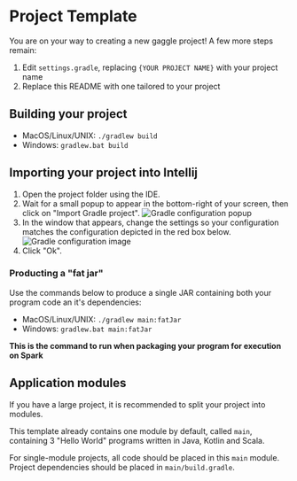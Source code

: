 # Project Template
You are on your way to creating a new gaggle project! A few more steps remain:

1. Edit `settings.gradle`, replacing `{YOUR PROJECT NAME}` with your project name
2. Replace this README with one tailored to your project

## Building your project
- MacOS/Linux/UNIX: `./gradlew build`
- Windows: `gradlew.bat build`

## Importing your project into Intellij
1. Open the project folder using the IDE.
2. Wait for a small popup to appear in the bottom-right of your screen, then click on "Import Gradle project".
   ![Gradle configuration popup](https://user-images.githubusercontent.com/9571936/52910004-26751500-325f-11e9-97bb-5c7bfbb15f15.png)
3. In the window that appears, change the settings so your configuration matches the configuration depicted in the red box below.
   ![Gradle configuration image](https://user-images.githubusercontent.com/9571936/52909988-ff1e4800-325e-11e9-94a9-e69cf5644de2.png)
4. Click "Ok".

### Producting a "fat jar"
Use the commands below to produce a single JAR containing both your program code an it's dependencies:
- MacOS/Linux/UNIX: `./gradlew main:fatJar`
- Windows: `gradlew.bat main:fatJar`

**This is the command to run when packaging your program for execution on Spark**

## Application modules
If you have a large project, it is recommended to split your project into modules.

This template already contains one module by default, called `main`, containing 3 "Hello World" programs written in Java, Kotlin and Scala.

For single-module projects, all code should be placed in this `main` module. Project dependencies should be placed in `main/build.gradle`.
